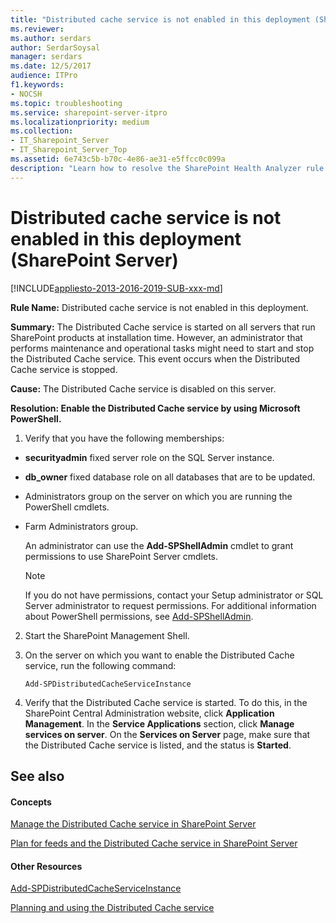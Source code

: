 ```yaml
---
title: "Distributed cache service is not enabled in this deployment (SharePoint Server)"
ms.reviewer: 
ms.author: serdars
author: SerdarSoysal
manager: serdars
ms.date: 12/5/2017
audience: ITPro
f1.keywords:
- NOCSH
ms.topic: troubleshooting
ms.service: sharepoint-server-itpro
ms.localizationpriority: medium
ms.collection:
- IT_Sharepoint_Server
- IT_Sharepoint_Server_Top
ms.assetid: 6e743c5b-b70c-4e86-ae31-e5ffcc0c099a
description: "Learn how to resolve the SharePoint Health Analyzer rule: Distributed cache service is not enabled in this deployment, for SharePoint Server."
---
```


# Distributed cache service is not enabled in this deployment (SharePoint Server)

[!INCLUDE[appliesto-2013-2016-2019-SUB-xxx-md](../includes/appliesto-2013-2016-2019-SUB-xxx-md.md)]
  
 **Rule Name:** Distributed cache service is not enabled in this deployment. 
  
 **Summary:** The Distributed Cache service is started on all servers that run SharePoint products at installation time. However, an administrator that performs maintenance and operational tasks might need to start and stop the Distributed Cache service. This event occurs when the Distributed Cache service is stopped. 
  
 **Cause:** The Distributed Cache service is disabled on this server. 
  
 **Resolution: Enable the Distributed Cache service by using Microsoft PowerShell.**
  
1. Verify that you have the following memberships:
    
  - **securityadmin** fixed server role on the SQL Server instance. 
    
  - **db_owner** fixed database role on all databases that are to be updated. 
    
  - Administrators group on the server on which you are running the PowerShell cmdlets.
    
  - Farm Administrators group.
    
    An administrator can use the **Add-SPShellAdmin** cmdlet to grant permissions to use SharePoint Server cmdlets. 
    
    > [!NOTE]
    > If you do not have permissions, contact your Setup administrator or SQL Server administrator to request permissions. For additional information about PowerShell permissions, see [Add-SPShellAdmin](/powershell/module/sharepoint-server/Add-SPShellAdmin?view=sharepoint-ps&preserve-view=true). 
  
2. Start the SharePoint Management Shell.
    
3. On the server on which you want to enable the Distributed Cache service, run the following command:
    
     `Add-SPDistributedCacheServiceInstance`
    
4. Verify that the Distributed Cache service is started. To do this, in the SharePoint Central Administration website, click **Application Management**. In the **Service Applications** section, click **Manage services on server**. On the **Services on Server** page, make sure that the Distributed Cache service is listed, and the status is **Started**. 
    
## See also
<a name="server"> </a>

#### Concepts

[Manage the Distributed Cache service in SharePoint Server](../administration/manage-the-distributed-cache-service.md)
  
[Plan for feeds and the Distributed Cache service in SharePoint Server](../administration/plan-for-feeds-and-the-distributed-cache-service.md)
#### Other Resources

[Add-SPDistributedCacheServiceInstance](/powershell/module/sharepoint-server/Add-SPDistributedCacheServiceInstance?view=sharepoint-ps&preserve-view=true)
  
[Planning and using the Distributed Cache service](https://go.microsoft.com/fwlink/p/?LinkID=271302)
